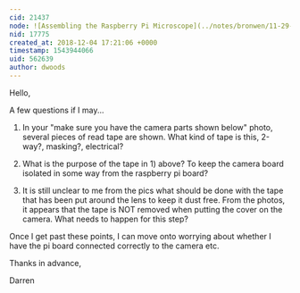 ```yaml
---
cid: 21437
node: ![Assembling the Raspberry Pi Microscope](../notes/bronwen/11-29-2018/assembling-the-raspberry-pi-microscope)
nid: 17775
created_at: 2018-12-04 17:21:06 +0000
timestamp: 1543944066
uid: 562639
author: dwoods
---
```


Hello,

A few questions if I may...

1) In your "make sure you have the camera parts shown below" photo, several pieces of read tape are shown.  What kind of tape is this, 2-way?, masking?, electrical?

2) What is the purpose of the tape in 1) above?  To keep the camera board isolated in some way from the raspberry pi board?

3) It is still unclear to me from the pics what should be done with the tape that has been put around the lens to keep it dust free.  From the photos, it appears that the tape is NOT removed when putting the cover on the camera.  What needs to happen for this step?

Once I get past these points, I can move onto worrying about whether I have the pi board connected correctly to the camera etc. 

Thanks in advance,

Darren